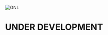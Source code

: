 ![GNL](../../../42-project-badges/blob/main/covers/cover-get_next_line-bonus.png)

# UNDER DEVELOPMENT
